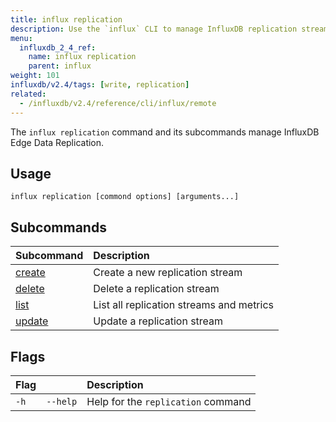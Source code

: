 ```yaml
---
title: influx replication
description: Use the `influx` CLI to manage InfluxDB replication streams.
menu:
  influxdb_2_4_ref:
    name: influx replication
    parent: influx
weight: 101
influxdb/v2.4/tags: [write, replication]
related:
  - /influxdb/v2.4/reference/cli/influx/remote
---
```


The `influx replication` command and its subcommands manage InfluxDB Edge Data Replication.

## Usage
```
influx replication [commond options] [arguments...]
```

## Subcommands
| Subcommand                                                       | Description                              |
| :--------------------------------------------------------------- | :--------------------------------------- |
| [create](/influxdb/v2.4/reference/cli/influx/replication/create) | Create a new replication stream          |
| [delete](/influxdb/v2.4/reference/cli/influx/replication/delete) | Delete a replication stream              |
| [list](/influxdb/v2.4/reference/cli/influx/replication/list)     | List all replication streams and metrics |
| [update](/influxdb/v2.4/reference/cli/influx/replication/update) | Update a replication stream              |

## Flags
| Flag |          | Description                        |
| :--- | :------- | :--------------------------------- |
| `-h` | `--help` | Help for the `replication` command |

